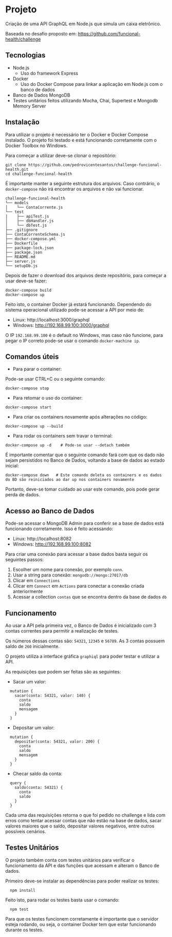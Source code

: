 # Projeto

Criação de uma API GraphQL em Node.js que simula um caixa eletrônico.

Baseada no desafio proposto em: https://github.com/funcional-health/challenge

## Tecnologias

- Node.js
  * Uso do framework Express
- Docker
  * Uso do Docker Compose para linkar a aplicação em Node.js com o banco de dados
- Banco de Dados MongoDB
- Testes unitários feitos utilizando Mocha, Chai, Supertest e Mongodb Memory Server

## Instalação

Para utilizar o projeto é necessário ter o Docker e Docker Compose instalado. O projeto foi testado e está funcionando corretamente com o Docker Toolbox no Windows.

Para começar a utilizar deve-se clonar o repositório:

```shell
git clone https://github.com/pedrovicentesantos/challenge-funcional-health.git
cd challenge-funcional-health
```

É importante manter a seguinte estrutura dos arquivos. Caso contrário, o `docker-compose` não irá encontrar os arquivos e não vai funcionar.
  
    challenge-funcional-health  
    └── models
    │    └── ContaCorrente.js
    └── test
    |    ├── apiTest.js
    │    ├── dbHandler.js
    │    └── dbTest.js
    ├── .gitignore
    ├── ContaCorrenteSchema.js
    ├── docker-compose.yml
    ├── Dockerfile
    ├── package-lock.json
    ├── package.json
    ├── README.md
    ├── server.js
    └── setupDb.js

Depois de fazer o download dos arquivos deste repositório, para começar a usar deve-se fazer:

```shell
docker-compose build  
docker-compose up
```

Feito isto, o container Docker já estará funcionando. Dependendo do sistema operacional utilizado pode-se acessar a API por meio de:
- Linux: http://localhost:3000/graphql
- Windows: http://192.168.99.100:3000/graphql

O IP `192.168.99.100` é o default no Windows, mas caso não funcione, para pegar o IP correto pode-se usar o comando `docker-machine ip`.

## Comandos úteis

- Para parar o container:

Pode-se usar CTRL+C ou o seguinte comando:

```shell
docker-compose stop
```

- Para retomar o uso do container:

```shell
docker-compose start
```

- Para criar os containers novamente após alterações no código:

```shell
docker-compose up --build
```

- Para rodar os containers sem travar o terminal:

```shell
docker-compose up -d    # Pode-se usar --detach também
```

É importante comentar que o seguinte comando fará com que os dado não sejam persistidos no Banco de Dados, voltando a base de dados ao estado inicial:

```shell
docker-compose down   # Este comando deleta os containers e os dados do BD são reiniciados ao dar up nos containers novamente
```

Portanto, deve-se tomar cuidado ao usar este comando, pois pode gerar perda de dados.

## Acesso ao Banco de Dados
Pode-se acessar o MongoDB Admin para conferir se a base de dados está funcionando corretamente. Isso é feito acessando:

- Linux: http://localhost:8082
- Windows: http://192.168.99.100:8082

Para criar uma conexão para acessar a base dados basta seguir os seguintes passos:

1. Escolher um nome para conexão, por exemplo `conn`.
2. Usar a string para conexão: `mongodb://mongo:27017/db`
3. Clicar em `Connections`
4. Clicar em `Connect` em `Actions` para conectar a conexão criada anteriormente
5. Acessar a collection `contas` que se encontra dentro da base de dados `db`

## Funcionamento
Ao usar a API pela primeira vez, o Banco de Dados é inicializado com 3 contas correntes para permitir a realização de testes. 

Os números dessas contas são: `54321`, `12345` e `56789`. As 3 contas possuem saldo de `260` inicialmente.

O projeto utiliza a interface gráfica `graphiql` para poder testar e utilizar a API.

As requisições que podem ser feitas são as seguintes:

- Sacar um valor:

```shell
  mutation {
    sacar(conta: 54321, valor: 140) {
      conta
      saldo
      mensagem
    }
  }
```

- Depositar um valor:

```shell
  mutation {
    depositar(conta: 54321, valor: 200) {
      conta
      saldo
      mensagem
    }
  }
```

- Checar saldo da conta: 

```shell
  query {
    saldo(conta: 54321) {
      conta
      saldo
    }
  }
```

Cada uma das requisições retorna o que foi pedido no challenge e lida com erros como tentar acessar contas que não estão na base de dados, sacar valores maiores que o saldo, depositar valores negativos, entre outros possíveis cenários.

## Testes Unitários
O projeto também conta com testes unitários para verificar o funcionamento da API e das funções que acessam e alteram o Banco de dados.

Primeiro deve-se instalar as dependências para poder realizar os testes:

```shell
  npm install
```

Feito isto, para rodar os testes basta usar o comando:

```shell
  npm test
```

Para que os testes funcionem corretamente é importante que o servidor esteja rodando, ou seja, o container Docker tem que estar funcionando durante os testes.